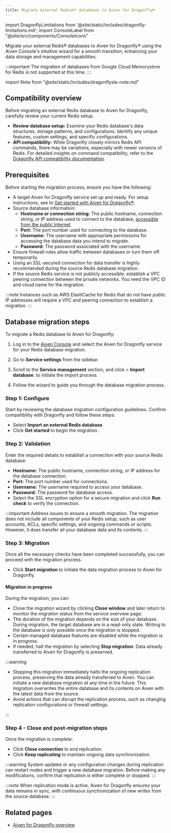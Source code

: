 ```yaml
---
title: Migrate external Redis®* databases to Aiven for Dragonfly®
---
```

import DragonflyLimitations from '@site/static/includes/dragonfly-limitations.md';
import ConsoleLabel from "@site/src/components/ConsoleIcons"

Migrate your external Redis® databases to Aiven for Dragonfly® using the Aiven Console's intuitive wizard for a smooth transition, enhancing your data storage and management capabilities.

:::important
The migration of databases from Google Cloud Memorystore for Redis is
not supported at this time.
:::

import Note from "@site/static/includes/dragonflysla-note.md"

<Note/>

## Compatibility overview

Before migrating an external Redis database to Aiven for Dragonfly,
carefully review your current Redis setup.

-   **Review database setup:** Examine your Redis database's data
    structures, storage patterns, and configurations. Identify any unique
    features, custom settings, and specific configurations.
-   **API compatibility:** While Dragonfly closely mirrors Redis API
    commands, there may be variations, especially with newer versions of
    Redis. For detailed insights on command compatibility, refer to the
    [Dragonfly API compatibility documentation](https://www.dragonflydb.io/docs/command-reference/compatibility).

## Prerequisites

Before starting the migration process, ensure you have the following:

- A target Aiven for Dragonfly service set up and ready. For setup
  instructions, see to
  [Get started with Aiven for Dragonfly®](/docs/products/dragonfly/get-started).
- Source database information:
  - **Hostname or connection string:** The public hostname,
    connection string, or IP address used to connect to the
    database, [accessible from the public Internet](/docs/platform/howto/public-access-in-vpc).
  - **Port:** The port number used for connecting to the database.
  - **Username:** The username with appropriate permissions for
    accessing the database data you intend to migrate.
  - **Password:** The password associated with the username.
- Ensure firewall rules allow traffic between databases or turn them off
  temporarily.
- Using an SSL-secured connection for data transfer is highly
  recommended during the source Redis database migration.
- If the source Redis service is not publicly accessible, establish a
  VPC peering connection between the private networks. You need
  the VPC ID and cloud name for the migration.

:::note
Instances such as AWS ElastiCache for Redis that do not have public IP
addresses will require a VPC and peering connection to establish a
migration.
:::

<DragonflyLimitations />


## Database migration steps

To migrate a Redis database to Aiven for Dragonfly:

1. Log in to the [Aiven Console](https://console.aiven.io/) and select
   the Aiven for Dragonfly service for your Redis database migration.

1. Go to **Service settings** from the sidebar.
1. Scroll to the **Service management** section, and
   click <ConsoleLabel name="actions"/> > **Import database**.
   to initiate the import process.
1. Follow the wizard to guide you through the database migration process.

### Step 1: Configure

Start by reviewing the database migration configuration guidelines.
Confirm compatibility with Dragonfly and follow these steps:

-   Select **Import an external Redis database**.
-   Click **Get started** to begin the migration.

### Step 2: Validation

Enter the required details to establish a connection with your source
Redis database:

- **Hostname:** The public hostname, connection string, or IP address
  for the database connection.
- **Port:** The port number used for connections.
- **Username:** The username required to access your database.
- **Password:** The password for database access.
- Select the SSL encryption option for a secure migration and click
  **Run check** to verify the connection.

:::important
Address issues to ensure a smooth migration. The migration does not include all
components of your Redis setup, such as user accounts, ACLs, specific settings,
and ongoing commands or scripts. However, it does transfer all your database data and its contents.
:::

### Step 3: Migration

Once all the necessary checks have been completed successfully, you can
proceed with the migration process.

- Click **Start migration** to initiate the data migration process to
  Aiven for Dragonfly.

#### Migration in progress

During the migration, you can:

- Close the migration wizard by clicking **Close window** and later
  return to monitor the migration status from the service overview
  page.
- The duration of the migration depends on the size of your database.
  During migration, the target database are in a read-only state.
  Writing to the database is only possible once the migration is
  stopped.
- Certain managed database features are disabled while the
  migration is in progress.
- If needed, halt the migration by selecting **Stop migration**.
  Data already transferred to Aiven for Dragonfly is preserved.

:::warning

- Stopping this migration immediately halts the ongoing
  replication process, preserving the data already transferred to
  Aiven. You can initiate a new database migration at any time in the future.
  This migration overwrites the entire database and its contents on Aiven
  with the latest data from the source.
- Avoid actions that can disrupt the replication process, such as
  changing replication configurations or firewall settings.

:::

### Step 4 - Close and post-migration steps

Once the migration is complete:

- Click **Close connection** to end replication.
- Click **Keep replicating** to maintain ongoing data synchronization.

:::warning
System updates or any configuration changes during replication can
restart nodes and trigger a new database migration. Before making any
modifications, confirm that replication is either complete or stopped.
:::

:::note
When replication mode is active, Aiven for Dragonfly ensures your data remains in sync,
with continuous synchronization of new writes from the source database.
:::

## Related pages

- [Aiven for Dragonfly overview](/docs/products/dragonfly)
